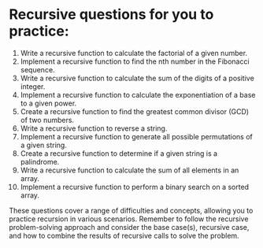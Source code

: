 # Recursive questions for you to practice:

1. Write a recursive function to calculate the factorial of a given number.
2. Implement a recursive function to find the nth number in the Fibonacci sequence.
3. Write a recursive function to calculate the sum of the digits of a positive integer.
4. Implement a recursive function to calculate the exponentiation of a base to a given power.
5. Create a recursive function to find the greatest common divisor (GCD) of two numbers.
6. Write a recursive function to reverse a string.
7. Implement a recursive function to generate all possible permutations of a given string.
8. Create a recursive function to determine if a given string is a palindrome.
9. Write a recursive function to calculate the sum of all elements in an array.
10. Implement a recursive function to perform a binary search on a sorted array.

These questions cover a range of difficulties and concepts, allowing you to practice recursion in various scenarios. Remember to follow the recursive problem-solving approach and consider the base case(s), recursive case, and how to combine the results of recursive calls to solve the problem.

